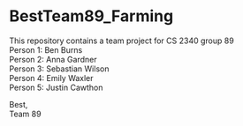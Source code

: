 # BestTeam89_Farming
This repository contains a team project for CS 2340 group 89  
Person 1: Ben Burns  
Person 2: Anna Gardner  
Person 3: Sebastian Wilson  
Person 4: Emily Waxler  
Person 5: Justin Cawthon  
  
Best,  
Team 89  
